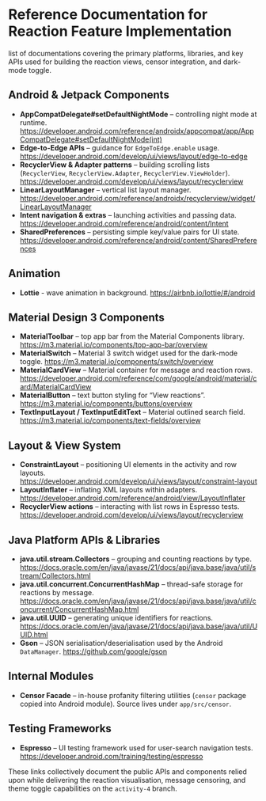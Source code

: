 # Reference Documentation for Reaction Feature Implementation

list of documentations covering the primary platforms, libraries, and key APIs 
used for building the reaction views, censor integration, and dark-mode toggle.

## Android & Jetpack Components
- **AppCompatDelegate#setDefaultNightMode** – controlling night mode at runtime. <https://developer.android.com/reference/androidx/appcompat/app/AppCompatDelegate#setDefaultNightMode(int)>
- **Edge-to-Edge APIs** – guidance for `EdgeToEdge.enable` usage. <https://developer.android.com/develop/ui/views/layout/edge-to-edge>
- **RecyclerView & Adapter patterns** – building scrolling lists (`RecyclerView`, `RecyclerView.Adapter`, `RecyclerView.ViewHolder`). <https://developer.android.com/develop/ui/views/layout/recyclerview>
- **LinearLayoutManager** – vertical list layout manager. <https://developer.android.com/reference/androidx/recyclerview/widget/LinearLayoutManager>
- **Intent navigation & extras** – launching activities and passing data. <https://developer.android.com/reference/android/content/Intent>
- **SharedPreferences** – persisting simple key/value pairs for UI state. <https://developer.android.com/reference/android/content/SharedPreferences>

## Animation 
- **Lottie** - wave animation in background. <https://airbnb.io/lottie/#/android>

## Material Design 3 Components
- **MaterialToolbar** – top app bar from the Material Components library. <https://m3.material.io/components/top-app-bar/overview>
- **MaterialSwitch** – Material 3 switch widget used for the dark-mode toggle. <https://m3.material.io/components/switch/overview>
- **MaterialCardView** – Material container for message and reaction rows. <https://developer.android.com/reference/com/google/android/material/card/MaterialCardView>
- **MaterialButton** – text button styling for “View reactions”. <https://m3.material.io/components/buttons/overview>
- **TextInputLayout / TextInputEditText** – Material outlined search field. <https://m3.material.io/components/text-fields/overview>

## Layout & View System
- **ConstraintLayout** – positioning UI elements in the activity and row layouts. <https://developer.android.com/develop/ui/views/layout/constraint-layout>
- **LayoutInflater** – inflating XML layouts within adapters. <https://developer.android.com/reference/android/view/LayoutInflater>
- **RecyclerView actions** – interacting with list rows in Espresso tests. <https://developer.android.com/develop/ui/views/layout/recyclerview>

## Java Platform APIs & Libraries
- **java.util.stream.Collectors** – grouping and counting reactions by type. <https://docs.oracle.com/en/java/javase/21/docs/api/java.base/java/util/stream/Collectors.html>
- **java.util.concurrent.ConcurrentHashMap** – thread-safe storage for reactions by message. <https://docs.oracle.com/en/java/javase/21/docs/api/java.base/java/util/concurrent/ConcurrentHashMap.html>
- **java.util.UUID** – generating unique identifiers for reactions. <https://docs.oracle.com/en/java/javase/21/docs/api/java.base/java/util/UUID.html>
- **Gson** – JSON serialisation/deserialisation used by the Android `DataManager`. <https://github.com/google/gson>

## Internal Modules
- **Censor Facade** – in-house profanity filtering utilities (`censor` package copied into Android module). Source lives under `app/src/censor`.

## Testing Frameworks
- **Espresso** – UI testing framework used for user-search navigation tests. <https://developer.android.com/training/testing/espresso>

These links collectively document the public APIs and components relied upon while delivering the reaction visualisation, message censoring, and theme toggle capabilities on the `activity-4` branch.
